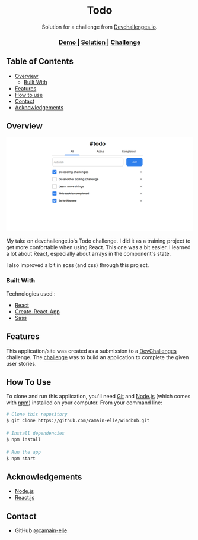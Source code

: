 <h1 align="center">Todo</h1>

<div align="center">
   Solution for a challenge from  <a href="http://devchallenges.io" target="_blank">Devchallenges.io</a>.
</div>

<div align="center">
  <h3>
    <a href="https://camain-elie.github.io/todo/" target="_blank">
      Demo
    </a>
    <span> | </span>
    <a href="https://github.com/camain-elie/todo">
      Solution
    </a>
    <span> | </span>
    <a href="https://devchallenges.io/challenges/hH6PbOHBdPm6otzw2De5">
      Challenge
    </a>
  </h3>
</div>

<!-- TABLE OF CONTENTS -->

## Table of Contents

- [Overview](#overview)
  - [Built With](#built-with)
- [Features](#features)
- [How to use](#how-to-use)
- [Contact](#contact)
- [Acknowledgements](#acknowledgements)

<!-- OVERVIEW -->

## Overview

![screenshot](./public/project-overview.png)

My take on devchallenge.io's Todo challenge. I did it as a training project to get more confortable when using React. This one was a bit easier. I learned a lot about React, especially about arrays in the component's state.

I also improved a bit in scss (and css) through this project.

### Built With

<!-- This section should list any major frameworks that you built your project using. Here are a few examples.-->
Technologies used :
- [React](https://reactjs.org/)
- [Create-React-App](https://create-react-app.dev/)
- [Sass](https://sass-lang.com/)

## Features

<!-- List the features of your application or follow the template. Don't share the figma file here :) -->

This application/site was created as a submission to a [DevChallenges](https://devchallenges.io/challenges) challenge. The [challenge](https://devchallenges.io/challenges/hH6PbOHBdPm6otzw2De5) was to build an application to complete the given user stories.

## How To Use

<!-- Example:  -->

To clone and run this application, you'll need [Git](https://git-scm.com) and [Node.js](https://nodejs.org/en/download/) (which comes with [npm](http://npmjs.com)) installed on your computer. From your command line:

```bash
# Clone this repository
$ git clone https://github.com/camain-elie/windbnb.git

# Install dependencies
$ npm install

# Run the app
$ npm start
```

## Acknowledgements

<!-- This section should list any articles or add-ons/plugins that helps you to complete the project. This is optional but it will help you in the future. For exmpale -->

- [Node.js](https://nodejs.org/)
- [React.js](https://fr.reactjs.org/)

## Contact

- GitHub [@camain-elie](https://github.com/camain-elie)
